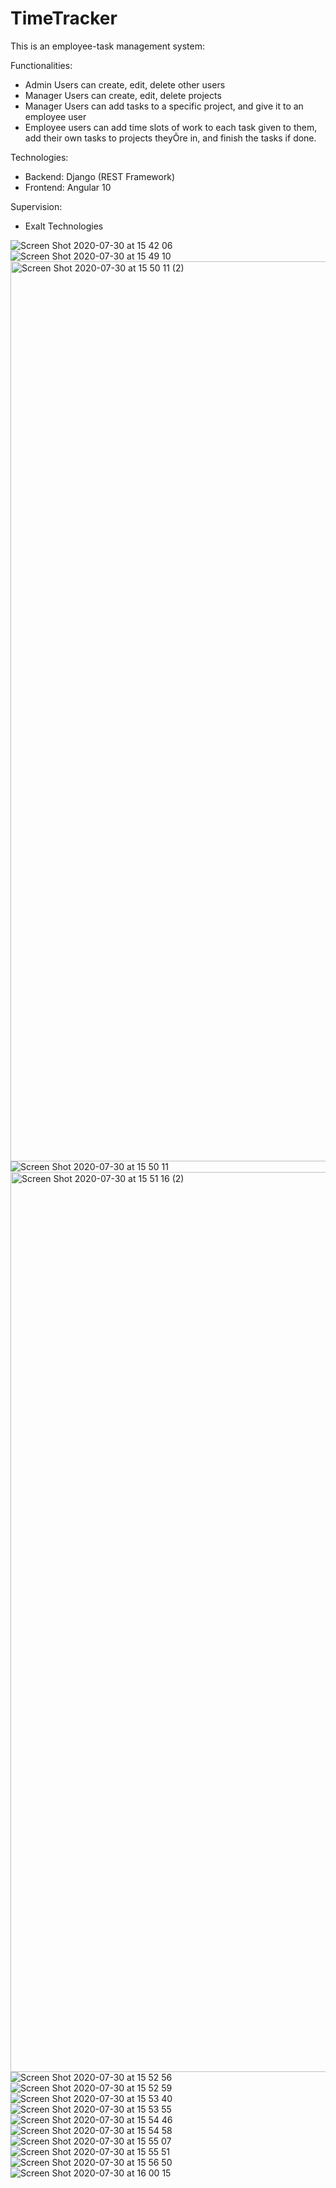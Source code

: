 # TimeTracker

This is an employee-task management system: 

Functionalities: 

* Admin Users can create, edit, delete other users 
* Manager Users can create, edit, delete projects 
* Manager Users can add tasks to a specific project, and give it to an employee user 
* Employee users can add time slots of work to each task given to them, add their own tasks to projects theyÕre in, and finish the tasks if done.

Technologies: 

* Backend: Django (REST Framework) 
* Frontend: Angular 10 

Supervision: 

* Exalt Technologies 


![Screen Shot 2020-07-30 at 15 42 06](https://user-images.githubusercontent.com/46823438/88925770-ab01fa80-d27d-11ea-97a0-fbb9c6b9821b.png)
![Screen Shot 2020-07-30 at 15 49 10](https://user-images.githubusercontent.com/46823438/88925778-ae958180-d27d-11ea-88ff-a36603eceac3.png)
<img width="1440" alt="Screen Shot 2020-07-30 at 15 50 11 (2)" src="https://user-images.githubusercontent.com/46823438/88925781-af2e1800-d27d-11ea-8d2e-4661d1ee1d74.png">
![Screen Shot 2020-07-30 at 15 50 11](https://user-images.githubusercontent.com/46823438/88925815-bbb27080-d27d-11ea-9369-5e35d50bdd44.png)
<img width="1440" alt="Screen Shot 2020-07-30 at 15 51 16 (2)" src="https://user-images.githubusercontent.com/46823438/88925820-bc4b0700-d27d-11ea-8092-4e4fbd6147fa.png">
![Screen Shot 2020-07-30 at 15 52 56](https://user-images.githubusercontent.com/46823438/88925838-c79e3280-d27d-11ea-8432-f41636f14132.png)
![Screen Shot 2020-07-30 at 15 52 59](https://user-images.githubusercontent.com/46823438/88925842-c8cf5f80-d27d-11ea-9591-f7cea4fe0208.png)
![Screen Shot 2020-07-30 at 15 53 40](https://user-images.githubusercontent.com/46823438/88925845-ca008c80-d27d-11ea-9e52-78218c1d9c7c.png)
![Screen Shot 2020-07-30 at 15 53 55](https://user-images.githubusercontent.com/46823438/88925848-ca992300-d27d-11ea-9ae4-7adda9c581e1.png)
![Screen Shot 2020-07-30 at 15 54 46](https://user-images.githubusercontent.com/46823438/88925854-cbca5000-d27d-11ea-98fb-df7393349ee7.png)
![Screen Shot 2020-07-30 at 15 54 58](https://user-images.githubusercontent.com/46823438/88925857-cc62e680-d27d-11ea-9194-4c385e1aa392.png)
![Screen Shot 2020-07-30 at 15 55 07](https://user-images.githubusercontent.com/46823438/88925863-cd941380-d27d-11ea-8da9-2f6ddb4901fc.png)
![Screen Shot 2020-07-30 at 15 55 51](https://user-images.githubusercontent.com/46823438/88925866-cec54080-d27d-11ea-9a6f-e65ae6dc5e6b.png)
![Screen Shot 2020-07-30 at 15 56 50](https://user-images.githubusercontent.com/46823438/88925867-cf5dd700-d27d-11ea-8383-b3d624429f7a.png)
![Screen Shot 2020-07-30 at 16 00 15](https://user-images.githubusercontent.com/46823438/88925939-eef4ff80-d27d-11ea-9a42-88bac0bacf03.png)
